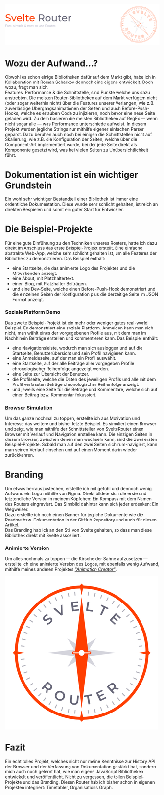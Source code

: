 ![SvelteRouter Banner](https://raw.githubusercontent.com/DanielSharkov/svelte-router/master/readme-banner.svg)

# Wozu der Aufwand…?
Obwohl es schon einige Bibliotheken dafür auf dem Markt gibt, habe ich in Kollaboration mit [Roman Scharkov](https://github.com/romshark) dennoch eine eigene entwickelt. Doch wozu, fragt man sich.<br>
Features, Performance & die Schnittstelle, sind Punkte welche uns dazu anstrebten. Die meisten Router-Bibliotheken auf dem Markt verfügten nicht (oder sogar weiterhin nicht) über die Features unserer Verlangen, wie z.B. zuverlässige Übergangsanimationen der Seiten und auch Before-Push-Hooks, welche es erlauben Code zu injizieren, noch bevor eine neue Seite geladen wird. Zu dem basieren die meisten Bibliotheken auf RegEx — wenn nicht sogar alle — was Performance unterschiede aufweist. In diesem Projekt werden jegliche Strings nur mithilfe eigener einfachen Parser geparst. Dazu beruhen auch noch bei einigen die Schnittstellen nicht auf Skalierung, wie z.B. die Konfiguration der Seiten, welche über die Component-Art implementiert wurde, bei der jede Seite direkt als Komponente gesetzt wird, was bei vielen Seiten zu Unübersichtlichkeit führt.

# Dokumentation ist ein wichtiger Grundstein
Ein wohl sehr wichtiger Bestandteil einer Bibliothek ist immer eine ordentliche Dokumentation. Diese wurde sehr schlicht gehalten, ist reich an direkten Bespielen und somit ein guter Start für Entwickler.

# Die Beispiel-Projekte
Für eine gute Einführung zu den Techniken unseres Routers, hatte ich dazu direkt im Anschluss das erste Beispiel-Projekt erstellt. Eine einfache abstrakte Web-App, welche sehr schlicht gehalten ist, um alle Features der Bibliothek zu demonstrieren.
Das Beispiel enthält:
- eine Startseite, die das animierte Logo des Projektes und die Mitwirkenden anzeigt.
- eine About, mit Platzhaltertext.
- einen Blog, mit Platzhalter Beiträgen.
- und eine Dev-Seite, welche einen Before-Push-Hook demonstriert und die einzelnen Seiten der Konfiguration plus die derzeitige Seite im JSON Format anzeigt.

### Soziale Platform Demo
Das zweite Beispiel-Projekt ist ein mehr oder weniger gutes real-world Beispiel. Es demonstriert eine soziale Plattform. Anmelden kann man sich nicht, man wählt eines der vorgegebenen Profile aus, mit dem man im Nachhinein Beiträge erstellen und kommentieren kann.
Das Beispiel enthält:
- eine Navigationsleiste, wodurch man sich ausloggen und auf die Startseite, Benutzerübersicht und sein Profil navigieren kann.
- eine Anmeldeseite, auf der man ein Profil auswählt.
- eine Startseite, auf der alle Beiträge aller vorgegeben Profile chronologischer Reihenfolge angezeigt werden.
- eine Seite zur Übersicht der Benutzer.
- die Profilseite, welche die Daten des jeweiligen Profils und alle mit dem Profil verfassten Beträge chronologischer Reihenfolge anzeigt.
- und jeweils eine Seite für die Beträge und Kommentare, welche sich auf einen Beitrag bzw. Kommentar fokussiert.

### Browser Simulation
Um das ganze nochmal zu toppen, erstellte ich aus Motivation und Interesse das weitere und bisher letzte Beispiel. Es simuliert einen Browser und zeigt, wie man mithilfe der Schnittstellen von SvelteRouter einen Browser mit Verlauf und Navigation erstellen kann. Die einzigen Seiten in diesem Browser, zwischen denen man wechseln kann, sind die zwei ersten Beispiel-Projekte. Sobald man auf den zwei Seiten sich rum-navigiert, kann man seinen Verlauf einsehen und auf einen Moment darin wieder zurückkehren.

# Branding
Um etwas herrauszustechen, erstellte ich mit gefühl und dennoch wenig Aufwand ein Logo mithilfe von Figma.
Direkt bildete sich die erste und letztendliche Version in meinem Köpfchen: Ein Kompass mit dem Namen des Routers eingraviert.
Das Sinnbild dahinter kann sich jeder erdenken: Ein Wegweiser.<br>
Dazu erstellte ich noch einen Banner für jegliche Dokumente wie die Readme bzw. Dokumentation in der GitHub Repository und auch für diesen Artikel.<br>
Das Branding hab ich an den Stil von Svelte gehalten, so dass man diese Bibliothek direkt mit Svelte assoziiert.

### Animierte Version
Um alles nochmals zu toppen — die Kirsche der Sahne aufzusetzen — erstellte ich eine animierte Version des Logos, mit ebenfalls wenig Aufwand, mithilfe meines anderen Projektes *["Animation Creator"](http://localhost:5000/?project=animation_creator)*.

![SvelteRouter Logo infinit animation](projects/svelte_router/media/svelte-router-logo-anim-infinit.svg)

# Fazit
Ein echt tolles Projekt, welches nicht nur meine Kenntnisse zur History API der Browser und der Verfassung von Dokumentation gestärkt hat, sondern mich auch noch gelernt hat, wie man eigene JavaScript Bibliotheken entwickelt und veröffentlicht. Nicht zu vergessen, die tollen Beispiel-Projekte und das Branding. Diesen Router hab ich bisher schon in eigenen Projekten integriert: Timetabler, Organisations Graph.
